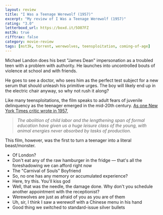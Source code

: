 ```yaml
---
layout: review
title: "I Was a Teenage Werewolf (1957)"
excerpt: "My review of I Was a Teenage Werewolf (1957)"
rating: "3.0"
letterboxd_url: https://boxd.it/5O07FZ
mst3k: true
rifftrax: false
category: movie-review
tags: [mst3k, torrent, werewolves, teensploitation, coming-of-age]
---
```


Michael Landon does his best "James Dean" impersonation as a troubled teen with a problem with authority. He launches into uncontrolled bouts of violence at school and with friends.

He goes to see a doctor, who sees him as the perfect test subject for a new serum that should unleash his primitive urges. The boy will likely end up in the electric chair anyway, so why not rush it along?

Like many teensploitations, the film speaks to adult fears of juvenile delinquency as the teenager emerged in the mid-20th century. <a href="https://www.saturdayeveningpost.com/2018/02/brief-history-teenagers/" title="As one New York Times critic wrote in 1957,">As one New York Times critic wrote in 1957,</a>

<blockquote><i>The abolition of child labor and the lengthening span of formal education have given us a huge leisure class of the young, with animal energies never absorbed by tasks of production.</i></blockquote>
This film, however, was the first to turn a teenager into a literal beast/monster.

- Of London?
- Don't eat any of the raw hamburger in the fridge — that's all the foreshadowing we can afford right now
- The "Carnival of Souls" Boyfriend
- So, no one has any memory or accumulated experience?
- Here, try this. You'll kiss god
- Well, that was the needle, the damage done. Why don't you schedule another appointment with the receptionist?
- Werewolves are just as afraid of you as you are of them
- Uh, sir, I think I saw a werewolf with a Chinese menu in his hand
- Good thing we switched to standard-issue silver bullets
